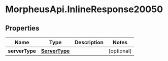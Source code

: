 # MorpheusApi.InlineResponse20050

## Properties

Name | Type | Description | Notes
------------ | ------------- | ------------- | -------------
**serverType** | [**ServerType**](ServerType.md) |  | [optional] 


